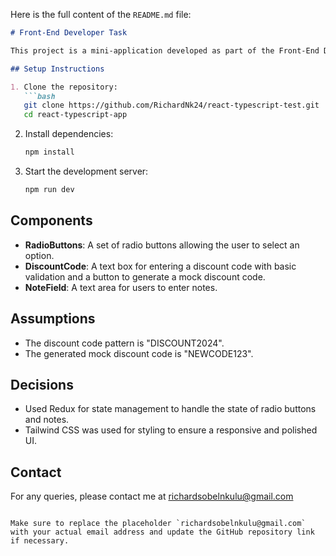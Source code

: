 Here is the full content of the `README.md` file:

```markdown
# Front-End Developer Task

This project is a mini-application developed as part of the Front-End Developer Role task. It includes basic UI components and functionality using React, TypeScript, Redux, and Tailwind CSS.

## Setup Instructions

1. Clone the repository:
   ```bash
   git clone https://github.com/RichardNk24/react-typescript-test.git
   cd react-typescript-app
   ```

2. Install dependencies:
   ```bash
   npm install
   ```

3. Start the development server:
   ```bash
   npm run dev
   ```

## Components

- **RadioButtons**: A set of radio buttons allowing the user to select an option.
- **DiscountCode**: A text box for entering a discount code with basic validation and a button to generate a mock discount code.
- **NoteField**: A text area for users to enter notes.

## Assumptions

- The discount code pattern is "DISCOUNT2024".
- The generated mock discount code is "NEWCODE123".

## Decisions

- Used Redux for state management to handle the state of radio buttons and notes.
- Tailwind CSS was used for styling to ensure a responsive and polished UI.

## Contact

For any queries, please contact me at richardsobelnkulu@gmail.com

```

Make sure to replace the placeholder `richardsobelnkulu@gmail.com` with your actual email address and update the GitHub repository link if necessary.
